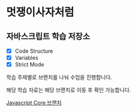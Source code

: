 # 멋쟁이사자처럼
## 자바스크립트 학습 저장소

- [x] Code Structure
- [x] Variables
- [x] Strict Mode

학습 주제별로 브랜치를 나눠 수업을 진행합니다.

해당 학습 자료는 해당 브랜치로 이동 후 확인 가능합니다.

[Javascript Core 브랜치](https://www.naver.com)
